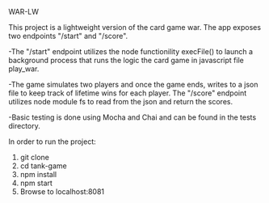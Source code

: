 WAR-LW

This project is a lightweight version of the card game war.
The app exposes two endpoints "/start" and "/score".

-The "/start" endpoint utilizes the node functionility execFile() to launch a background process that runs the logic
the card game in javascript file play_war.

-The game simulates two players and once the game ends, writes to a json file to keep track of lifetime wins for each player.
The "/score" endpoint utilizes node module fs to read from the json and return the scores.

-Basic testing is done using Mocha and Chai and can be found in the tests directory.

In order to run the project:
1. git clone 
2. cd tank-game
3. npm install
4. npm start
5. Browse to localhost:8081
